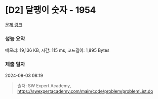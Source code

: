 # [D2] 달팽이 숫자 - 1954 

[문제 링크](https://swexpertacademy.com/main/code/problem/problemDetail.do?contestProbId=AV5PobmqAPoDFAUq) 

### 성능 요약

메모리: 19,136 KB, 시간: 115 ms, 코드길이: 1,895 Bytes

### 제출 일자

2024-08-03 08:19



> 출처: SW Expert Academy, https://swexpertacademy.com/main/code/problem/problemList.do